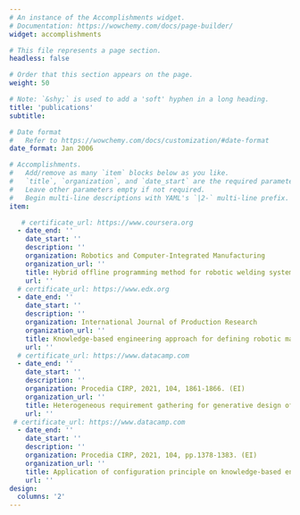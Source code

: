 ```yaml
---
# An instance of the Accomplishments widget.
# Documentation: https://wowchemy.com/docs/page-builder/
widget: accomplishments

# This file represents a page section.
headless: false

# Order that this section appears on the page.
weight: 50

# Note: `&shy;` is used to add a 'soft' hyphen in a long heading.
title: 'publications'
subtitle:

# Date format
#   Refer to https://wowchemy.com/docs/customization/#date-format
date_format: Jan 2006

# Accomplishments.
#   Add/remove as many `item` blocks below as you like.
#   `title`, `organization`, and `date_start` are the required parameters.
#   Leave other parameters empty if not required.
#   Begin multi-line descriptions with YAML's `|2-` multi-line prefix.
item:

   # certificate_url: https://www.coursera.org
  - date_end: ''
    date_start: ''
    description: ''
    organization: Robotics and Computer-Integrated Manufacturing
    organization_url: ''
    title: Hybrid offline programming method for robotic welding systems
    url: ''
  # certificate_url: https://www.edx.org
  - date_end: ''
    date_start: ''
    description: ''
    organization: International Journal of Production Research
    organization_url: ''
    title: Knowledge-based engineering approach for defining robotic manufacturing system architectures
    url: ''
  # certificate_url: https://www.datacamp.com
  - date_end: ''
    date_start: ''
    description: ''
    organization: Procedia CIRP, 2021, 104, 1861-1866. (EI)
    organization_url: ''
    title: Heterogeneous requirement gathering for generative design of robotic manufacturing systems
    url: ''
 # certificate_url: https://www.datacamp.com
  - date_end: ''
    date_start: ''
    description: ''
    organization: Procedia CIRP, 2021, 104, pp.1378-1383. (EI)
    organization_url: ''
    title: Application of configuration principle on knowledge-based engineering for manufacturing system design
    url: ''
design:
  columns: '2'
---
```

